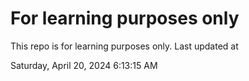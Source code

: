 # For learning purposes only
This repo is for learning purposes only.
Last updated at

Saturday, April 20, 2024 6:13:15 AM

